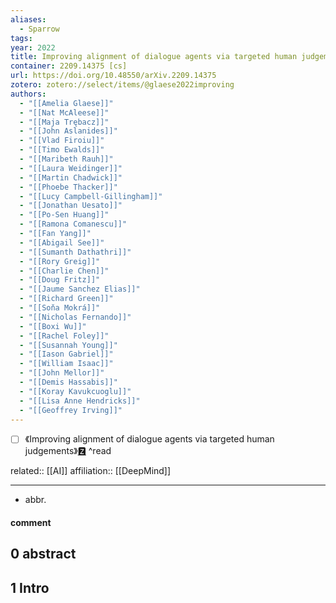 ```yaml
---
aliases:
  - Sparrow
tags: 
year: 2022
title: Improving alignment of dialogue agents via targeted human judgements
container: 2209.14375 [cs]
url: https://doi.org/10.48550/arXiv.2209.14375
zotero: zotero://select/items/@glaese2022improving
authors:
  - "[[Amelia Glaese]]"
  - "[[Nat McAleese]]"
  - "[[Maja Trębacz]]"
  - "[[John Aslanides]]"
  - "[[Vlad Firoiu]]"
  - "[[Timo Ewalds]]"
  - "[[Maribeth Rauh]]"
  - "[[Laura Weidinger]]"
  - "[[Martin Chadwick]]"
  - "[[Phoebe Thacker]]"
  - "[[Lucy Campbell-Gillingham]]"
  - "[[Jonathan Uesato]]"
  - "[[Po-Sen Huang]]"
  - "[[Ramona Comanescu]]"
  - "[[Fan Yang]]"
  - "[[Abigail See]]"
  - "[[Sumanth Dathathri]]"
  - "[[Rory Greig]]"
  - "[[Charlie Chen]]"
  - "[[Doug Fritz]]"
  - "[[Jaume Sanchez Elias]]"
  - "[[Richard Green]]"
  - "[[Soňa Mokrá]]"
  - "[[Nicholas Fernando]]"
  - "[[Boxi Wu]]"
  - "[[Rachel Foley]]"
  - "[[Susannah Young]]"
  - "[[Iason Gabriel]]"
  - "[[William Isaac]]"
  - "[[John Mellor]]"
  - "[[Demis Hassabis]]"
  - "[[Koray Kavukcuoglu]]"
  - "[[Lisa Anne Hendricks]]"
  - "[[Geoffrey Irving]]"
---
```

- [ ] 《Improving alignment of dialogue agents via targeted human judgements》[🆉](zotero://select/items/@glaese2022improving) ^read

related:: [[AI]]
affiliation:: [[DeepMind]]

---

- abbr.

#### comment

## 0 abstract

## 1 Intro


